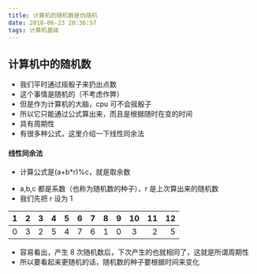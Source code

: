 ```yaml
---
title: 计算机的随机数是伪随机
date: 2018-06-23 20:36:57
tags: 计算机基础
---
```


## 计算机中的随机数

- 我们平时通过摇骰子来扔出点数
- 这个事情是随机的（不考虑作弊）
- 但是作为计算机的大脑，cpu 可不会摇骰子
- 所以它只能通过公式算出来，而且是根据随时在变的时间
- 具有周期性
- 有很多种公式，这里介绍一下线性同余法

#### 线性同余法

- 计算公式是(a+b\*r)%c，就是取余数

* a,b,c 都是系数（也称为随机数的种子），r 是上次算出来的随机数
* 我们先把 r 设为 1

| 1   |  2  |   3 |  4  |   5 |  6  |   7 |  8  |   9 | 10  |  11 |  12 |
| --- | :-: | --: | :-: | --: | :-: | --: | :-: | --: | :-: | --: | --: |
| 0   |  3  |   2 |  5  |   4 |  7  |   6 |  1  |   0 |  3  |   2 |   5 |

- 容易看出，产生 8 次随机数后，下次产生的也就相同了，这就是所谓周期性
- 所以要看起来更随机的话，随机数的种子要根据时间来变化
